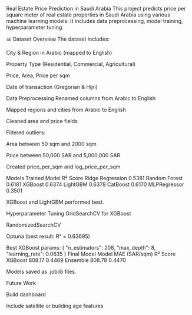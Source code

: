 
 Real Estate Price Prediction in Saudi Arabia
This project predicts price per square meter of real estate properties in Saudi Arabia using various machine learning models. It includes data preprocessing, model training, hyperparameter tuning.

📊 Dataset Overview
The dataset includes:

City & Region in Arabic (mapped to English)

Property Type (Residential, Commercial, Agricultural)

Price, Area, Price per sqm

Date of transaction (Gregorian & Hijri)

 Data Preprocessing
 Renamed columns from Arabic to English

 Mapped regions and cities from Arabic to English

 Cleaned area and price fields

 Filtered outliers:

Area between 50 sqm and 2000 sqm

Price between 50,000 SAR and 5,000,000 SAR

 Created price_per_sqm and log_price_per_sqm

 Models Trained
Model	R² Score
Ridge Regression	0.5381
Random Forest	0.6181
XGBoost	0.6374
LightGBM	0.6378
CatBoost	0.6170
MLPRegressor	0.3501

XGBoost and LightGBM performed best.

 Hyperparameter Tuning
 GridSearchCV for XGBoost

 RandomizedSearchCV

 Optuna (best result: R² = 0.63695)

Best XGBoost params:
{
  "n_estimators": 208,
  "max_depth": 8,
  "learning_rate": 0.0635
}
 Final Model
Model	MAE (SAR/sqm)	R² Score
XGBoost	808.17	0.4469
Ensemble	808.78	0.4470

Models saved as .joblib files.


 Future Work

Build  dashboard

Include satellite or building age features



